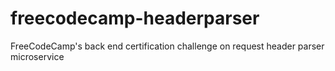 # freecodecamp-headerparser
FreeCodeCamp's back end certification challenge on request header parser microservice
